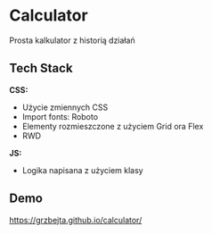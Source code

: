 # Calculator

Prosta kalkulator z historią działań

## Tech Stack

**CSS:**

-   Użycie zmiennych CSS
-   Import fonts: Roboto
-   Elementy rozmieszczone z użyciem Grid ora Flex
-   RWD

**JS:**

-   Logika napisana z użyciem klasy

## Demo

https://grzbejta.github.io/calculator/
